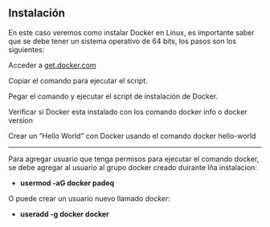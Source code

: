 
Instalación
-----------------

En este caso veremos como instalar Docker en Linux, es importante saber que se debe tener un sistema operativo de 64 bits, los pasos son los siguientes:

Acceder a [get.docker.com](get.docker.com)

Copiar el comando para ejecutar el script.

Pegar el comando y ejecutar el script de instalación de Docker.

Verificar si Docker esta instalado con los comando docker info o docker version

Crear un “Hello World” con Docker usando el comando docker hello-world

----------
Para agregar usuario que tenga permisos para ejecutar el comando docker, se debe agregar al usuario al grupo docker creado duirante lña instalacion:

- **usermod -aG docker padeq**

O puede crear un usuario nuevo llamado *docker*:

- **useradd -g docker docker**
